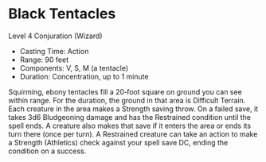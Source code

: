 # Black Tentacles
Level 4 Conjuration (Wizard)

- Casting Time: Action
- Range: 90 feet
- Components: V, S, M (a tentacle)
- Duration: Concentration, up to 1 minute

Squirming, ebony tentacles fill a 20‑foot square on ground you can see within range. For the duration, the ground in that area is Difficult Terrain. Each creature in the area makes a Strength saving throw. On a failed save, it takes 3d6 Bludgeoning damage and has the Restrained condition until the spell ends. A creature also makes that save if it enters the area or ends its turn there (once per turn). A Restrained creature can take an action to make a Strength (Athletics) check against your spell save DC, ending the condition on a success.
